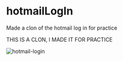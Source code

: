 # hotmailLogIn
Made a clon of the hotmail log in for practice

THIS IS A CLON, I MADE IT FOR PRACTICE 

![hotmail-login](https://github.com/Fabri-dev/hotmailLogIn/assets/72052696/3597df3d-11b7-443c-8d6a-67921229109b)
